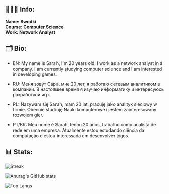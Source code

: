 ## 👩‍👧‍👦 Info:

**Name: Swodki** \
**Course: Computer Science** \
**Work: Network Analyst**

## 🗂️ Bio:

- EN: My name is Sarah, I'm 20 years old, I work as a network analyst in a company. I am currently studying computer science and I am interested in developing games.

- RU: Меня зовут Сара, мне 20 лет, я работаю сетевым аналитиком в компании. В настоящее время я изучаю информатику и интересуюсь разработкой игр.

- PL: Nazywam się Sarah, mam 20 lat, pracuję jako analityk sieciowy w firmie. Obecnie studiuję Nauki komputerowe i jestem zainteresowany rozwojem gier.

- PT/BR: Meu nome é Sarah, tenho 20 anos, trabalho como analista de rede em uma empresa. Atualmente estou estudando ciência da computação e estou interessada em desenvolver jogos.

## 📊 Stats:

![Streak](https://github-readme-streak-stats.herokuapp.com/?user=Swodki&theme=rose&hide_border=true)

![Anurag's GitHub stats](https://github-readme-stats.vercel.app/api?username=swodki&show_icons=true&theme=rose)

![Top Langs](https://github-readme-stats.vercel.app/api/top-langs/?username=swodki&layout=compact&theme=rose)
